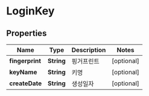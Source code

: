 
# LoginKey

## Properties
Name | Type | Description | Notes
------------ | ------------- | ------------- | -------------
**fingerprint** | **String** | 핑거프린트 |  [optional]
**keyName** | **String** | 키명 |  [optional]
**createDate** | **String** | 생성일자 |  [optional]



